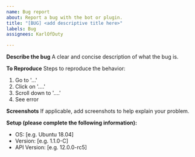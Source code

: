 ```yaml
---
name: Bug report
about: Report a bug with the bot or plugin.
title: "[BUG] <add descriptive title here>"
labels: Bug
assignees: KarlOfDuty

---
```


**Describe the bug**
A clear and concise description of what the bug is.

**To Reproduce**
Steps to reproduce the behavior:
1. Go to '...'
2. Click on '....'
3. Scroll down to '....'
4. See error

**Screenshots**
If applicable, add screenshots to help explain your problem.

**Setup (please complete the following information):**
 - OS: [e.g. Ubuntu 18.04]
 - Version: [e.g. 1.1.0-C]
 - API Version: [e.g. 12.0.0-rc5]
